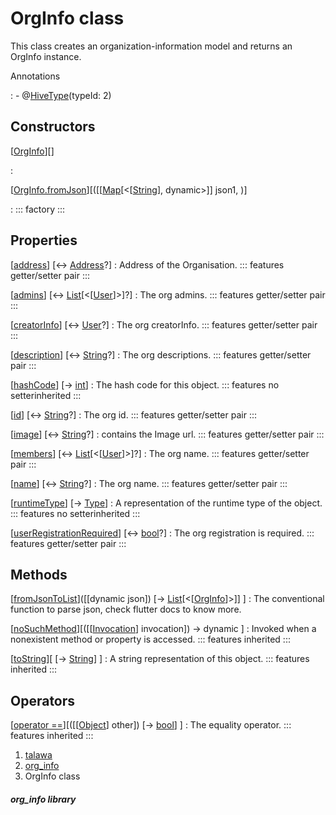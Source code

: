 
<div>

# OrgInfo class

</div>


This class creates an organization-information model and returns an
OrgInfo instance.




Annotations

:   -   @[HiveType](https://pub.dev/documentation/hive/2.2.3/hive/HiveType-class.html)(typeId:
        2)



## Constructors

[[OrgInfo](../models_organization_org_info/OrgInfo/OrgInfo.md)][]

:   

[[OrgInfo.fromJson](../models_organization_org_info/OrgInfo/OrgInfo.fromJson.md)][([[[Map](https://api.flutter.dev/flutter/dart-core/Map-class.md)[\<[[String](https://api.flutter.dev/flutter/dart-core/String-class.html)], dynamic\>]] json1, )]

:   ::: 
    factory
    :::



## Properties

[[address](../models_organization_org_info/OrgInfo/address.md)] [↔ [Address](../models_organization_org_info_address/Address-class.md)?]
:   Address of the Organisation.
    ::: features
    getter/setter pair
    :::

[[admins](../models_organization_org_info/OrgInfo/admins.md)] [↔ [List](https://api.flutter.dev/flutter/dart-core/List-class.html)[\<[[User](../models_user_user_info/User-class.md)]\>]?]
:   The org admins.
    ::: features
    getter/setter pair
    :::

[[creatorInfo](../models_organization_org_info/OrgInfo/creatorInfo.md)] [↔ [User](../models_user_user_info/User-class.md)?]
:   The org creatorInfo.
    ::: features
    getter/setter pair
    :::

[[description](../models_organization_org_info/OrgInfo/description.md)] [↔ [String](https://api.flutter.dev/flutter/dart-core/String-class.html)?]
:   The org descriptions.
    ::: features
    getter/setter pair
    :::

[[hashCode](https://api.flutter.dev/flutter/dart-core/Object/hashCode.html)] [→ [int](https://api.flutter.dev/flutter/dart-core/int-class.html)]
:   The hash code for this object.
    ::: features
    no setterinherited
    :::

[[id](../models_organization_org_info/OrgInfo/id.md)] [↔ [String](https://api.flutter.dev/flutter/dart-core/String-class.html)?]
:   The org id.
    ::: features
    getter/setter pair
    :::

[[image](../models_organization_org_info/OrgInfo/image.md)] [↔ [String](https://api.flutter.dev/flutter/dart-core/String-class.html)?]
:   contains the Image url.
    ::: features
    getter/setter pair
    :::

[[members](../models_organization_org_info/OrgInfo/members.md)] [↔ [List](https://api.flutter.dev/flutter/dart-core/List-class.html)[\<[[User](../models_user_user_info/User-class.md)]\>]?]
:   The org name.
    ::: features
    getter/setter pair
    :::

[[name](../models_organization_org_info/OrgInfo/name.md)] [↔ [String](https://api.flutter.dev/flutter/dart-core/String-class.html)?]
:   The org name.
    ::: features
    getter/setter pair
    :::

[[runtimeType](https://api.flutter.dev/flutter/dart-core/Object/runtimeType.html)] [→ [Type](https://api.flutter.dev/flutter/dart-core/Type-class.html)]
:   A representation of the runtime type of the object.
    ::: features
    no setterinherited
    :::

[[userRegistrationRequired](../models_organization_org_info/OrgInfo/userRegistrationRequired.md)] [↔ [bool](https://api.flutter.dev/flutter/dart-core/bool-class.html)?]
:   The org registration is required.
    ::: features
    getter/setter pair
    :::



## Methods

[[fromJsonToList](../models_organization_org_info/OrgInfo/fromJsonToList.md)]([[dynamic json]) [→ [List](https://api.flutter.dev/flutter/dart-core/List-class.html)[\<[[OrgInfo](../models_organization_org_info/OrgInfo-class.md)]\>]] ]
:   The conventional function to parse json, check flutter docs to know
    more.

[[noSuchMethod](https://api.flutter.dev/flutter/dart-core/Object/noSuchMethod.html)][([[[Invocation](https://api.flutter.dev/flutter/dart-core/Invocation-class.md)] invocation]) → dynamic ]
:   Invoked when a nonexistent method or property is accessed.
    ::: features
    inherited
    :::

[[toString](https://api.flutter.dev/flutter/dart-core/Object/toString.html)][ [→ [String](https://api.flutter.dev/flutter/dart-core/String-class.html)] ]
:   A string representation of this object.
    ::: features
    inherited
    :::



## Operators

[[operator ==](https://api.flutter.dev/flutter/dart-core/Object/operator_equals.html)][([[[Object](https://api.flutter.dev/flutter/dart-core/Object-class.md)] other]) [→ [bool](https://api.flutter.dev/flutter/dart-core/bool-class.html)] ]
:   The equality operator.
    ::: features
    inherited
    :::







1.  [talawa](../index.md)
2.  [org_info](../models_organization_org_info/)
3.  OrgInfo class

##### org_info library







